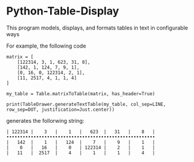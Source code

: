 # Python-Table-Display
This program models, displays, and formats tables in text in configurable ways

For example, the following code

```
matrix = [
    [122314, 3, 1, 623, 31, 8],
    [142, 1, 124, 7, 9, 1],
    [0, 16, 0, 122314, 2, 1],
    [11, 2517, 4, 1, 1, 4]
]

my_table = Table.matrixToTable(matrix, has_header=True)

print(TableDrawer.generateTextTable(my_table, col_sep=LINE, row_sep=DOT, justification=Just.center))
```

generates the follorwing string:

```
| 122314 |    3   |    1   |   623  |   31   |    8   |
•••••••••••••••••••••••••••••••••••••••••••••••••••••••
|   142  |    1   |   124  |    7   |    9   |    1   |
|    0   |   16   |    0   | 122314 |    2   |    1   |
|   11   |  2517  |    4   |    1   |    1   |    4   |
```
